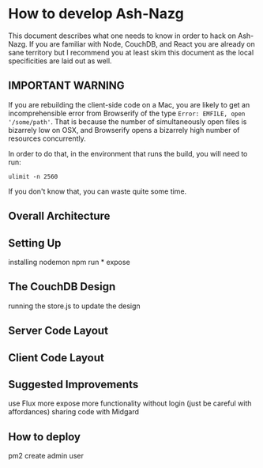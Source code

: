 
# How to develop Ash-Nazg

This document describes what one needs to know in order to hack on Ash-Nazg. If you are familiar
with Node, CouchDB, and React you are already on sane territory but I recommend you at least skim
this document as the local specificities are laid out as well.

## IMPORTANT WARNING

If you are rebuilding the client-side code on a Mac, you are likely to get an incomprehensible
error from Browserify of the type `Error: EMFILE, open '/some/path'`. That is because the number of
simultaneously open files is bizarrely low on OSX, and Browserify opens a bizarrely high number
of resources concurrently.

In order to do that, in the environment that runs the build, you will need to run:

    ulimit -n 2560

If you don't know that, you can waste quite some time.

## Overall Architecture

## Setting Up

installing
nodemon
npm run *
expose


## The CouchDB Design

running the store.js to update the design


## Server Code Layout


## Client Code Layout


## Suggested Improvements

use Flux more
expose more functionality without login (just be careful with affordances)
sharing code with Midgard

## How to deploy

pm2
create admin user

